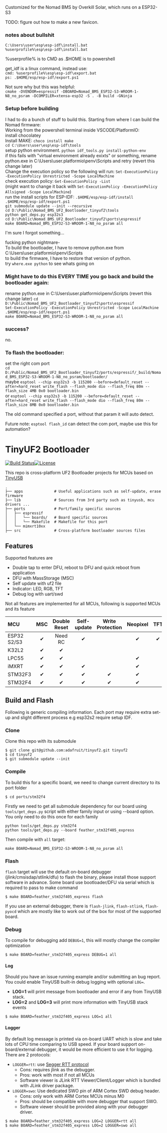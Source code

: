 Customized for the Nomad BMS by Overkill Solar, which runs on a ESP32-S3

TODO: figure out how to make a new favicon.

### notes about bullshit
`C:\Users\user\esp\esp-idf\install.bat`     
`%userprofile%\esp\esp-idf\install.bat`      
 
%userprofile% is to CMD as .$HOME is to powershell

get_idf is a linux command, instead use:     
`cmd: %userprofile%\esp\esp-idf\export.bat`     
`ps: .$HOME/esp/esp-idf/export.ps1`     


Not sure why but this was helpful:    
`cmake -DVENDOR=espressif -DBOARD=Nomad_BMS_ESP32-S3-WROOM-1-N8_no_psram -DCOMPILER=xtensa-esp32 -S . -B build -GNinja`


### Setup before building
I had to do a bunch of stuff to build this. Starting from where I can build the Nomad firmware:     
Working from the powershell terminal inside VSCODE/PlatformIO:    
install chocolatey     
Install MAKE: `choco install make`       
`cd C:\Users\user\esp\esp-idf\tools`     
setup python environment. `python idf_tools.py install-python-env`     
if this fails with "virtual environment already exixts" or something, rename python.exe in C:\Users\user\.platformio\penv\Scripts and retry (revert this change later)      
Change the execution policy so the following will run: `Set-ExecutionPolicy -ExecutionPolicy Unrestricted -Scope LocalMachine`    
check execution policy: `Get-ExecutionPolicy -List`     
(might want to change it back with `Set-ExecutionPolicy -ExecutionPolicy Allsigned -Scope LocalMachine`)       
run the install scripts for ESP-IDF:
`.$HOME/esp/esp-idf/install`       
`.$HOME/esp/esp-idf/export.ps1`      
`git submodule update --init --recursive`       
`cd D:\Public\Nomad_BMS_UF2_Bootloader_tinyuf2\tools`    
`python get_deps.py esp32s3`      
`cd D:\Public\Nomad_BMS_UF2_Bootloader_tinyuf2\ports\espressif`      
`make BOARD=Nomad_BMS_ESP32-S3-WROOM-1-N8_no_psram all`

I'm sure I forgot something...     

fucking python nightmare-     
To build the bootloader, I have to remove python.exe from C:\Users\user\.platformio\penv\Scripts     
to build the firmware, I have to restore that version of python.     
try `where.exe python` to see whats going on         

### Might have to do this EVERY TIME you go back and build the bootloader again:     
rename python.exe in C:\Users\user.platformio\penv\Scripts (revert this change later)
`cd D:\Public\Nomad_BMS_UF2_Bootloader_tinyuf2\ports\espressif`      
`Set-ExecutionPolicy -ExecutionPolicy Unrestricted -Scope LocalMachine`      
`.$HOME/esp/esp-idf/export.ps1`      
`make BOARD=Nomad_BMS_ESP32-S3-WROOM-1-N8_no_psram all`      

### success?
no.

### To flash the bootloader:
set the right com port     
`cd D:/Public/Nomad_BMS_UF2_Bootloader_tinyuf2/ports/espressif/_build/Nomad_BMS_ESP32-S3-WROOM-1-N8_no_psram/bootloader/`    
maybe `esptool --chip esp32s3 -b 115200 --before=default_reset --after=hard_reset write_flash --flash_mode dio --flash_freq 80m --flash_size 4MB 0x0 bootloader.bin`     
or `esptool --chip esp32s3 -b 115200 --before=default_reset --after=hard_reset write_flash --flash_mode dio --flash_freq 80m --flash_size 8MB 0x0 bootloader.bin`    

The old command specified a port, without that param it will auto detect.

Future note: `esptool flash_id` can detect the com port, maybe use this for automation?     

# TinyUF2 Bootloader

[![Build Status](https://github.com/adafruit/tinyuf2/workflows/Build/badge.svg)](https://github.com/adafruit/tinyuf2/actions)[![License](https://img.shields.io/badge/license-MIT-brightgreen.svg)](https://opensource.org/licenses/MIT)

This repo is cross-platform UF2 Bootloader projects for MCUs based on [TinyUSB](https://github.com/hathach/tinyusb)

```
.
├── apps              # Useful applications such as self-update, erase firmware
├── lib               # Sources from 3rd party such as tinyusb, mcu drivers ...
├── ports             # Port/family specific sources
│   ├── espressif
│   │   └── boards/   # Board specific sources
│   │   └── Makefile  # Makefile for this port
│   └── mimxrt10xx
├── src               # Cross-platform bootloader sources files
```

## Features

Supported features are

- Double tap to enter DFU, reboot to DFU and quick reboot from application
- DFU with MassStorage (MSC)
- Self update with uf2 file
- Indicator: LED, RGB, TFT
- Debug log with uart/swd

Not all features are implemented for all MCUs, following is supported MCUs and its feature

| MCU         | MSC  | Double Reset | Self-update | Write Protection | Neopixel | TFT  |
| :---------- | :--: | :----------: | :---------: | :--------------: | :------: | :--: |
| ESP32 S2/S3 |  ✔   |   Need RC    |      ✔      |                  |    ✔     |  ✔   |
| K32L2       |  ✔   |      ✔       |             |                  |          |      |
| LPC55       |  ✔   |      ✔       |             |                  |    ✔     |      |
| iMXRT       |  ✔   |      ✔       |      ✔      |                  |    ✔     |      |
| STM32F3     |  ✔   |      ✔       |      ✔      |        ✔         |    ✔     |      |
| STM32F4     |  ✔   |      ✔       |      ✔      |        ✔         |    ✔     |      |

## Build and Flash

Following is generic compiling information. Each port may require extra set-up and slight different process e.g esp32s2 require setup IDF.

### Clone

Clone this repo with its submodule

```
$ git clone git@github.com:adafruit/tinyuf2.git tinyuf2
$ cd tinyuf2
$ git submodule update --init
```

### Compile

To build this for a specific board, we need to change current directory to its port folder

```
$ cd ports/stm32f4
```

Firstly we need to get all submodule dependency for our board using `tools/get_deps.py` script with either family input or using --board option. You only need to do this once for each family

```
python tools/get_deps.py stm32f4
python tools/get_deps.py --board feather_stm32f405_express
```

Then compile with `all` target:

```
make BOARD=Nomad_BMS_ESP32-S3-WROOM-1-N8_no_psram all
```

### Flash

`flash` target will use the default on-board debugger (jlink/cmsisdap/stlink/dfu) to flash the binary, please install those support software in advance. Some board use bootloader/DFU via serial which is required to pass to make command

```
$ make BOARD=feather_stm32f405_express flash
```

If you use an external debugger, there is `flash-jlink`, `flash-stlink`, `flash-pyocd` which are mostly like to work out of the box for most of the supported board.

### Debug

To compile for debugging add `DEBUG=1`, this will mostly change the compiler optimization

```
$ make BOARD=feather_stm32f405_express DEBUG=1 all
```

#### Log

Should you have an issue running example and/or submitting an bug report. You could enable TinyUSB built-in debug logging with optional `LOG=`.
- **LOG=1** will print message from bootloader and error if any from TinyUSB stack.
- **LOG=2** and **LOG=3** will print more information with TinyUSB stack events

```
$ make BOARD=feather_stm32f405_express LOG=1 all
```

#### Logger

By default log message is printed via on-board UART which is slow and take lots of CPU time comparing to USB speed. If your board support on-board/external debugger, it would be more efficient to use it for logging. There are 2 protocols:

- `LOGGER=rtt`: use [Segger RTT protocol](https://www.segger.com/products/debug-probes/j-link/technology/about-real-time-transfer/)
  - Cons: requires jlink as the debugger.
  - Pros: work with most if not all MCUs
  - Software viewer is JLink RTT Viewer/Client/Logger which is bundled with JLink driver package.
- `LOGGER=swo`: Use dedicated SWO pin of ARM Cortex SWD debug header.
  - Cons: only work with ARM Cortex MCUs minus M0
  - Pros: should be compatible with more debugger that support SWO.
  - Software viewer should be provided along with your debugger driver.

```
$ make BOARD=feather_stm32f405_express LOG=2 LOGGER=rtt all
$ make BOARD=feather_stm32f405_express LOG=2 LOGGER=swo all
```
